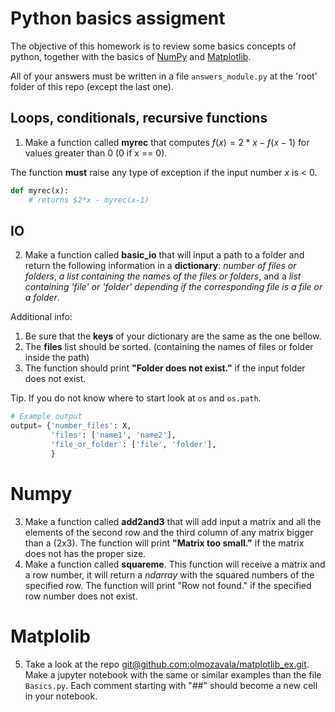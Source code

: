 # Python basics assigment

The objective of this homework is to review some basics concepts of python, together with 
the basics of [NumPy](https://numpy.org/doc/stable/user/absolute_beginners.html) and 
[Matplotlib](https://matplotlib.org/stable/tutorials/introductory/quick_start.html#sphx-glr-tutorials-introductory-quick-start-py).

All of your answers must be written in a file `answers_module.py` at the 'root' folder of this repo (except the last one).

## Loops, conditionals, recursive functions
1) Make a function called **myrec** that computes $f(x) = 2*x - f(x-1)$ for values greater than 0 (0 if x == 0).

The function **must** raise any type of exception if the input number $x$ is < 0.
```python
def myrec(x):
    # returns $2*x - myrec(x-1)
```

## IO
2) Make a function called **basic_io** that will input a path to a folder and return the following information 
in a **dictionary**: *number of files or folders*, *a list containing the names of the files or folders*, 
and a *list containing 'file' or 'folder' depending if the corresponding file is a file or a folder*. 

Additional info:
1. Be sure that the **keys** of your dictionary are the same as the one bellow.
2. The **files** list should be sorted. (containing the names of files or folder inside the path)
3. The function should print **"Folder does not exist."** if the input folder does not exist. 

Tip. If you do not know where to start look at `os` and `os.path`.

```python
# Example output
output= {'number_files': X,
         'files': ['name1', 'name2'],
         'file_or_folder': ['file', 'folder'],
         }
```

# Numpy

3) Make a function called **add2and3** that will add input a matrix and all the elements of the second row and the third column of any 
matrix bigger than a (2x3). The function will print **"Matrix too small."** if the matrix does not has the proper size.
4) Make a function called **squareme**. This function will receive a matrix and a row number, it will return a *ndarray* 
with the squared numbers of the specified row. The function will print "Row not found." if the specified row number 
does not exist.

# Matplolib

5) Take a look at the repo [git@github.com:olmozavala/matplotlib_ex.git](git@github.com:olmozavala/matplotlib_ex.git).
Make a jupyter notebook with the same or similar examples than the file `Basics.py`. Each comment starting with "##"
should become a new cell in your notebook. 



